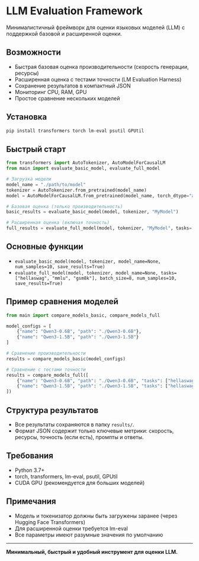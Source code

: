 # LLM Evaluation Framework

Минималистичный фреймворк для оценки языковых моделей (LLM) с поддержкой базовой и расширенной оценки.

## Возможности
- Быстрая базовая оценка производительности (скорость генерации, ресурсы)
- Расширенная оценка с тестами точности (LM Evaluation Harness)
- Сохранение результатов в компактный JSON
- Мониторинг CPU, RAM, GPU
- Простое сравнение нескольких моделей

## Установка
```bash
pip install transformers torch lm-eval psutil GPUtil
```

## Быстрый старт

```python
from transformers import AutoTokenizer, AutoModelForCausalLM
from main import evaluate_basic_model, evaluate_full_model

# Загрузка модели
model_name = "./path/to/model"
tokenizer = AutoTokenizer.from_pretrained(model_name)
model = AutoModelForCausalLM.from_pretrained(model_name, torch_dtype="auto", device_map="auto")

# Базовая оценка (только производительность)
basic_results = evaluate_basic_model(model, tokenizer, "MyModel")

# Расширенная оценка (включая точность)
full_results = evaluate_full_model(model, tokenizer, "MyModel", tasks=["hellaswag", "gsm8k"])
```

## Основные функции

- `evaluate_basic_model(model, tokenizer, model_name=None, num_samples=10, save_results=True)`
- `evaluate_full_model(model, tokenizer, model_name=None, tasks=["hellaswag", "mmlu", "gsm8k"], batch_size=8, num_samples=10, save_results=True)`

## Пример сравнения моделей

```python
from main import compare_models_basic, compare_models_full

model_configs = [
    {"name": "Qwen3-0.6B", "path": "./Qwen3-0.6B"},
    {"name": "Qwen3-1.5B", "path": "./Qwen3-1.5B"}
]

# Сравнение производительности
results = compare_models_basic(model_configs)

# Сравнение с тестами точности
results = compare_models_full([
    {"name": "Qwen3-0.6B", "path": "./Qwen3-0.6B", "tasks": ["hellaswag"]},
    {"name": "Qwen3-1.5B", "path": "./Qwen3-1.5B", "tasks": ["hellaswag"]}
])
```

## Структура результатов

- Все результаты сохраняются в папку `results/`.
- Формат JSON содержит только ключевые метрики: скорость, ресурсы, точность (если есть), промпты и ответы.

## Требования
- Python 3.7+
- torch, transformers, lm-eval, psutil, GPUtil
- CUDA GPU (рекомендуется для больших моделей)

## Примечания
- Модель и токенизатор должны быть загружены заранее (через Hugging Face Transformers)
- Для расширенной оценки требуется lm-eval
- Все параметры имеют разумные значения по умолчанию

---

**Минимальный, быстрый и удобный инструмент для оценки LLM.**
